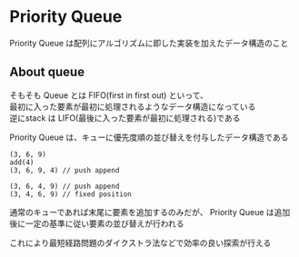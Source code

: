 # Priority Queue

Priority Queue は配列にアルゴリズムに即した実装を加えたデータ構造のこと  

## About queue
そもそも Queue とは FIFO(first in first out) といって、  
最初に入った要素が最初に処理されるようなデータ構造になっている  
逆にstack は LIFO(最後に入った要素が最初に処理される)である  

Priority Queue は、キューに優先度順の並び替えを付与したデータ構造である

```
(3, 6, 9)
add(4)
(3, 6, 9, 4) // push append

(3, 6, 4, 9) // push append
(3, 4, 6, 9) // fixed position
```
通常のキューであれば末尾に要素を追加するのみだが、
Priority Queue は追加後に一定の基準に従い要素の並び替えが行われる  

これにより最短経路問題のダイクストラ法などで効率の良い探索が行える
